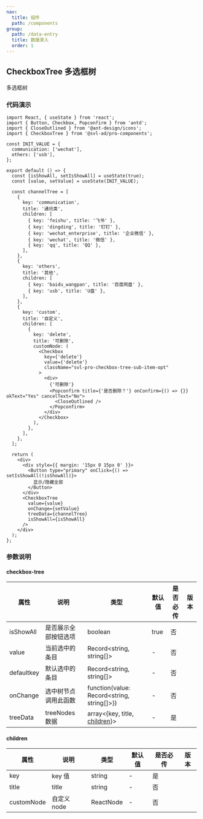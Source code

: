 ```yaml
---
nav:
  title: 组件
  path: /components
group:
  path: /data-entry
  title: 数据录入
  order: 1
---
```


## CheckboxTree 多选框树

多选框树

### 代码演示

```tsx
import React, { useState } from 'react';
import { Button, Checkbox, Popconfirm } from 'antd';
import { CloseOutlined } from '@ant-design/icons';
import { CheckboxTree } from '@svl-ad/pro-components';

const INIT_VALUE = {
  communication: ['wechat'],
  others: ['usb'],
};

export default () => {
  const [isShowAll, setIsShowAll] = useState(true);
  const [value, setValue] = useState(INIT_VALUE);

  const channelTree = [
    {
      key: 'communication',
      title: '通讯类',
      children: [
        { key: 'feishu', title: '飞书' },
        { key: 'dingding', title: '钉钉' },
        { key: 'wechat_enterprise', title: '企业微信' },
        { key: 'wechat', title: '微信' },
        { key: 'qq', title: 'QQ' },
      ],
    },
    {
      key: 'others',
      title: '其他',
      children: [
        { key: 'baidu_wangpan', title: '百度网盘' },
        { key: 'usb', title: 'U盘' },
      ],
    },
    {
      key: 'custom',
      title: '自定义',
      children: [
        {
          key: 'delete',
          title: '可删除',
          customNode: (
            <Checkbox
              key={'delete'}
              value={'delete'}
              className="svl-pro-checkbox-tree-sub-item-opt"
            >
              <div>
                {'可删除'}
                <Popconfirm title={'是否删除？'} onConfirm={() => {}} okText="Yes" cancelText="No">
                  <CloseOutlined />
                </Popconfirm>
              </div>
            </Checkbox>
          ),
        },
      ],
    },
  ];

  return (
    <div>
      <div style={{ margin: '15px 0 15px 0' }}>
        <Button type="primary" onClick={() => setIsShowAll(!isShowAll)}>
          显示/隐藏全部
        </Button>
      </div>
      <CheckboxTree
        value={value}
        onChange={setValue}
        treeData={channelTree}
        isShowAll={isShowAll}
      />
    </div>
  );
};
```

### 参数说明

#### checkbox-tree

| 属性 | 说明 | 类型 | 默认值 | 是否必传 | 版本 |
| --- | --- | --- | --- | --- | --- |
| isShowAll | 是否展示全部按钮选项 | boolean | true | 否 |  |
| value | 当前选中的条目 | Record<string, string[]> | - | 否 |  |
| defaultkey | 默认选中的条目 | Record<string, string[]> | - | 否 |  |
| onChange | 选中树节点调用此函数 | function(value: Record<string, string[]>}) | - | 否 |  |
| treeData | treeNodes 数据 | array<{key, title, [children](#children)}> | - | 是 |  |

<span id="children" />

#### children

| 属性       | 说明        | 类型      | 默认值 | 是否必传 | 版本 |
| ---------- | ----------- | --------- | ------ | -------- | ---- |
| key        | key 值      | string    | -      | 是       |      |
| title      | title       | string    | -      | 否       |      |
| customNode | 自定义 node | ReactNode | -      | 否       |      |
